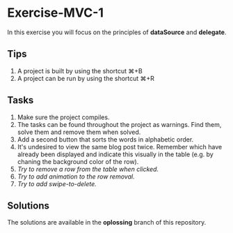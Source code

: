 # Exercise-MVC-1

In this exercise you will focus on the principles of **dataSource** and **delegate**.

## Tips
1. A project is built by using the shortcut ⌘+B
2. A project can be run by using the shortcut ⌘+R

## Tasks
1. Make sure the project compiles.
2. The tasks can be found throughout the project as warnings. Find them, solve them and remove them when solved.
3. Add a second button that sorts the words in alphabetic order.
4. It's undesired to view the same blog post twice. Remember which have already been displayed and indicate this visually in the table (e.g. by chaning the background color of the row).
5. _Try to remove a row from the table when clicked._
6. _Try to add animation to the row removal._
7. _Try to add swipe-to-delete._

## Solutions
The solutions are available in the **oplossing** branch of this repository.
